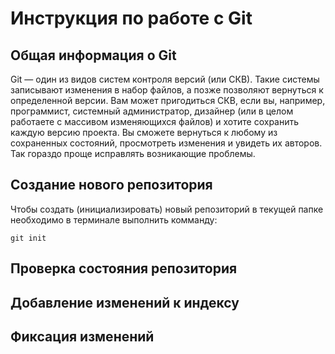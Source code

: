 # **Инструкция по работе с Git**

## Общая информация о Git

Git — один из видов систем контроля версий (или СКВ). Такие системы записывают изменения в набор файлов, а позже позволяют вернуться к определенной версии.
Вам может пригодиться СКВ, если вы, например, программист, системный администратор, дизайнер (или в целом работаете с массивом изменяющихся файлов) и хотите сохранить каждую версию проекта. Вы сможете вернуться к любому из сохраненных состояний, просмотреть изменения и увидеть их авторов. Так гораздо проще исправлять возникающие проблемы.

## Создание нового репозитория

Чтобы создать (инициализировать) новый репозиторий в текущей папке необходимо в терминале выполнить комманду:

    git init

## Проверка состояния репозитория

## Добавление изменений к индексу

## Фиксация изменений